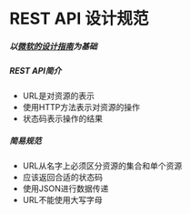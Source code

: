 # REST API 设计规范

##### 以[微软的设计指南](https://docs.microsoft.com/zh-cn/azure/architecture/best-practices/api-design)为基础

##### REST API简介

- URL是对资源的表示
- 使用HTTP方法表示对资源的操作
- 状态码表示操作的结果

##### 简易规范

- URL从名字上必须区分资源的集合和单个资源
- 应该返回合适的状态码
- 使用JSON进行数据传递
- URL不能使用大写字母